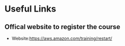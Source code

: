 # Useful Links

## Offical website to register the course 
- Website:https://aws.amazon.com/training/restart/
